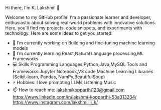 Hi there, I'm K. Lakshmi! 👋

Welcome to my GitHub profile! I'm a passionate learner and developer, enthusiastic about solving real-world problems with innovative solutions. Here, you'll find my projects, code snippets, and experiments with technology.
Here are some ideas to get you started:

- 🔭 I’m currently working on Building and fine-tuning machine learning models
- 🌱 I’m currently learning React,Natural Language processing,ML Frameworks
- 💻 Skills
  Programming Languages:Python,Java,MySQL
  Tools and Frameworks:Jupyter Notebook,VS code,Machine Learning Libraries (Scikit-learn, Pandas, NumPy,BeautifulSoup)
- ⚡ Hobbies: I love prompting LLMs,Listening Music
- 📫 How to reach me:
  lakshmikopparthi123@gmail.com
  https://www.linkedin.com/in/lakshmi-kopparthi-53a313234/
  https://www.instagram.com/lakshmiiiii_k/
  
 

  

